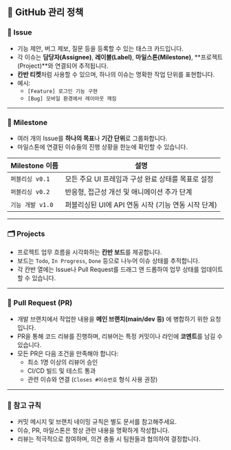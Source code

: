 ## 🔧 GitHub 관리 정책

### 📌 Issue

- 기능 제안, 버그 제보, 질문 등을 등록할 수 있는 태스크 카드입니다.
- 각 이슈는 **담당자(Assignee)**, **레이블(Label)**, **마일스톤(Milestone)**, **프로젝트(Project)**와 연결되어 추적됩니다.
- **칸반 티켓**처럼 사용할 수 있으며, 하나의 이슈는 명확한 작업 단위를 표현합니다.
- 예시:
  - `[Feature] 로그인 기능 구현`
  - `[Bug] 모바일 환경에서 레이아웃 깨짐`

---

### 🎯 Milestone

- 여러 개의 Issue를 **하나의 목표**나 **기간 단위**로 그룹화합니다.
- 마일스톤에 연결된 이슈들의 진행 상황을 한눈에 확인할 수 있습니다.

| Milestone 이름    | 설명                                                 |
|-------------------|------------------------------------------------------|
| `퍼블리싱 v0.1`   | 모든 주요 UI 프레임과 구성 완료 상태를 목표로 설정        |
| `퍼블리싱 v0.2`   | 반응형, 접근성 개선 및 애니메이션 추가 단계             |
| `기능 개발 v1.0`  | 퍼블리싱된 UI에 API 연동 시작 (기능 연동 시작 단계)     |


---

### 🗂 Projects

- 프로젝트 업무 흐름을 시각화하는 **칸반 보드**를 제공합니다.
- 보드는 `Todo`, `In Progress`, `Done` 등으로 나누어 이슈 상태를 추적합니다.
- 각 칸반 열에는 Issue나 Pull Request를 드래그 앤 드롭하여 업무 상태를 업데이트할 수 있습니다.

---

### 🚀 Pull Request (PR)

- 개발 브랜치에서 작업한 내용을 **메인 브랜치(main/dev 등)** 에 병합하기 위한 요청입니다.
- PR을 통해 코드 리뷰를 진행하며, 리뷰어는 특정 커밋이나 라인에 **코멘트**를 남길 수 있습니다.
- 모든 PR은 다음 조건을 만족해야 합니다:
  - 최소 1명 이상의 리뷰어 승인
  - CI/CD 빌드 및 테스트 통과
  - 관련 이슈와 연결 (`Closes #이슈번호` 형식 사용 권장)

---

### 📎 참고 규칙

- 커밋 메시지 및 브랜치 네이밍 규칙은 별도 문서를 참고해주세요.
- 이슈, PR, 마일스톤은 항상 관련 내용을 명확하게 작성합니다.
- 리뷰는 적극적으로 참여하며, 의견 충돌 시 팀원들과 협의하여 결정합니다.

